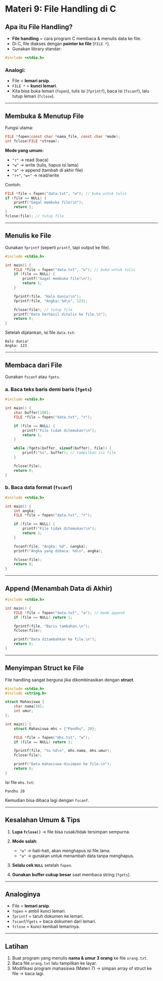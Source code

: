 # Materi 9: File Handling di C

## Apa itu File Handling?

* **File handling** = cara program C membaca & menulis data ke file.
* Di C, file diakses dengan **pointer ke file** (`FILE *`).
* Gunakan library standar:

```c
#include <stdio.h>
```

### Analogi:

* File = **lemari arsip**.
* `FILE *` = **kunci lemari**.
* Kita bisa buka lemari (`fopen`), tulis isi (`fprintf`), baca isi (`fscanf`), lalu tutup lemari (`fclose`).

---

## Membuka & Menutup File

Fungsi utama:

```c
FILE *fopen(const char *nama_file, const char *mode);
int fclose(FILE *stream);
```

**Mode yang umum:**

* `"r"` → read (baca)
* `"w"` → write (tulis, hapus isi lama)
* `"a"` → append (tambah di akhir file)
* `"r+"`, `"w+"` → read/write

Contoh:

```c
FILE *file = fopen("data.txt", "w"); // buka untuk tulis
if (file == NULL) {
    printf("Gagal membuka file!\n");
    return 1;
}
fclose(file); // tutup file
```

---

## Menulis ke File

Gunakan `fprintf` (seperti `printf`, tapi output ke file).

```c
#include <stdio.h>

int main() {
    FILE *file = fopen("data.txt", "w"); // buka untuk tulis
    if (file == NULL) {
        printf("Gagal membuka file!\n");
        return 1;
    }

    fprintf(file, "Halo dunia!\n");
    fprintf(file, "Angka: %d\n", 123);

    fclose(file); // tutup file
    printf("Data berhasil ditulis ke file.\n");
    return 0;
}
```

Setelah dijalankan, isi file `data.txt`:

```
Halo dunia!
Angka: 123
```

---

## Membaca dari File

Gunakan `fscanf` atau `fgets`.

### a. Baca teks baris demi baris (`fgets`)

```c
#include <stdio.h>

int main() {
    char buffer[100];
    FILE *file = fopen("data.txt", "r");

    if (file == NULL) {
        printf("File tidak ditemukan!\n");
        return 1;
    }

    while (fgets(buffer, sizeof(buffer), file)) {
        printf("%s", buffer); // tampilkan isi file
    }

    fclose(file);
    return 0;
}
```

### b. Baca data format (`fscanf`)

```c
#include <stdio.h>

int main() {
    int angka;
    FILE *file = fopen("data.txt", "r");

    if (file == NULL) {
        printf("File tidak ditemukan!\n");
        return 1;
    }

    fscanf(file, "Angka: %d", &angka);
    printf("Angka yang dibaca: %d\n", angka);

    fclose(file);
    return 0;
}
```

---

## Append (Menambah Data di Akhir)

```c
#include <stdio.h>

int main() {
    FILE *file = fopen("data.txt", "a"); // mode append
    if (file == NULL) return 1;

    fprintf(file, "Baris tambahan.\n");
    fclose(file);

    printf("Data ditambahkan ke file.\n");
    return 0;
}
```

---

## Menyimpan Struct ke File

File handling sangat berguna jika dikombinasikan dengan **struct**.

```c
#include <stdio.h>
#include <string.h>

struct Mahasiswa {
    char nama[50];
    int umur;
};

int main() {
    struct Mahasiswa mhs = {"Pandhu", 20};

    FILE *file = fopen("mhs.txt", "w");
    if (file == NULL) return 1;

    fprintf(file, "%s %d\n", mhs.nama, mhs.umur);
    fclose(file);

    printf("Data mahasiswa disimpan ke file.\n");
    return 0;
}
```

Isi file `mhs.txt`:

```
Pandhu 20
```

Kemudian bisa dibaca lagi dengan `fscanf`.

---

## Kesalahan Umum & Tips

1. **Lupa `fclose()`** → file bisa rusak/tidak tersimpan sempurna.
2. **Mode salah**:

   * `"w"` → hati-hati, akan menghapus isi file lama.
   * `"a"` → gunakan untuk menambah data tanpa menghapus.
3. **Selalu cek `NULL`** setelah `fopen`.
4. **Gunakan buffer cukup besar** saat membaca string (`fgets`).

---

## Analoginya

* File = **lemari arsip**.
* `fopen` = ambil kunci lemari.
* `fprintf` = taruh dokumen ke lemari.
* `fscanf`/`fgets` = baca dokumen dari lemari.
* `fclose` = kunci kembali lemarinya.

---

## Latihan

1. Buat program yang menulis **nama & umur 3 orang** ke file `orang.txt`.
2. Baca file `orang.txt` lalu tampilkan ke layar.
3. Modifikasi program mahasiswa (Materi 7) → simpan array of struct ke file → baca lagi.

